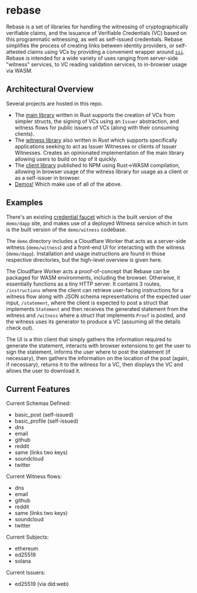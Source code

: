 # rebase

Rebase is a set of libraries for handling the witnessing of cryptographically verifiable claims, and the issuance of Verifiable Credentials (VC) based on this programmatic witnessing, as well as self-issued credentials. Rebase simplifies the process of creating links between identity providers, or self-attested claims using VCs by providing a convenient wrapper around [`ssi`](https://github.com/spruceid/ssi). Rebase is intended for a wide variety of uses ranging from server-side "witness" services, to VC reading validation services, to in-browser usage via WASM. 

## Architectural Overview

Several projects are hosted in this repo.
* The [main library](https://github.com/spruceid/rebase/tree/main/rust/rebase) written in Rust supports the creation of VCs from simpler structs, the signing of VCs using an `Issuer` abstraction, and witness flows for public issuers of VCs (along with their consuming clients).
* The [witness library](https://github.com/spruceid/rebase/tree/main/rust/rebase_witness_sdk) also written in Rust which supports specifically applications seeking to act as Issuer Witnesses or clients of Issuer Witnesses. Creates an opinionated implementation of the main library allowing users to build on top of it quickly.
* The [client library](https://github.com/spruceid/rebase/tree/main/js/rebase-client) published to NPM using Rust->WASM compilation, allowing in browser usage of the witness library for usage as a client or as a self-issuer in browser.
* [Demos!](https://github.com/spruceid/rebase/tree/main/demo) Which make use of all of the above.

## Examples

There's an existing [credential faucet](https://rebase.pages.dev/) which is the built version of the `demo/dapp` site, and makes use of a deployed Witness service which in turn is the built version of the `demo/witness` codebase.

The `demo` directory includes a Cloudflare Worker that acts as a server-side witness (`demo/witness`) and a front-end UI for interacting with the witness (`demo/dapp`). Installation and usage instructions are found in those respective directories, but the high-level overview is given here. 

The Cloudflare Worker acts a proof-of-concept that Rebase can be packaged for WASM environments, including the browser. Otherwise, it essentially functions as a tiny HTTP server. It contains 3 routes, `/instructions` where the client can retrieve user-facing instructions for a witness flow along with JSON schema representations of the expected user input, `/statement`, where the client is expected to post a struct that implements `Statement` and then receives the generated statement from the witness and `/witness` where a struct that implements `Proof` is posted, and the witness uses its generator to produce a VC (assuming all the details check out).

The UI is a thin client that simply gathers the information required to generate the statement, interacts with browser extensions to get the user to sign the statement, informs the user where to post the statement (if necessary), then gathers the information on the location of the post (again, if necessary), returns it to the witness for a VC, then displays the VC and allows the user to download it.

## Current Features

Current Schemas Defined:
* basic_post (self-issued)
* basic_profile (self-issued)
* dns
* email
* github
* reddit
* same (links two keys)
* soundcloud
* twitter

Current Witness flows:
* dns
* email
* github
* reddit
* same (links two keys)
* soundcloud
* twitter

Current Subjects:
* ethereum
* ed25519
* solana

Current Issuers:
* ed25519 (via did:web)
